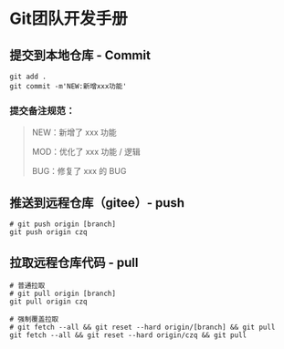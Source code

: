 # Git团队开发手册
## 提交到本地仓库 - Commit
```shell
git add .
git commit -m'NEW:新增xxx功能'
```
### 提交备注规范：
> NEW：新增了 xxx 功能
>
> MOD：优化了 xxx 功能 / 逻辑
>
> BUG：修复了 xxx 的 BUG

## 推送到远程仓库（gitee）- push
```shell
# git push origin [branch]
git push origin czq
```
## 拉取远程仓库代码 - pull
```shell
# 普通拉取
# git pull origin [branch]
git pull origin czq

# 强制覆盖拉取
# git fetch --all && git reset --hard origin/[branch] && git pull
git fetch --all && git reset --hard origin/czq && git pull
```

